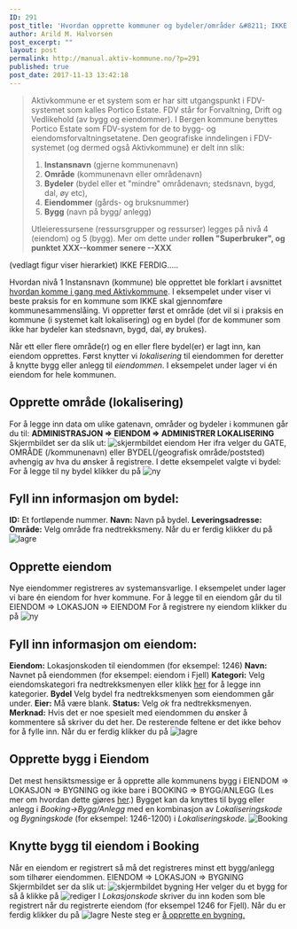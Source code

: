 ```yaml
---
ID: 291
post_title: 'Hvordan opprette kommuner og bydeler/områder &#8211; IKKE FERDI?'
author: Arild M. Halvorsen
post_excerpt: ""
layout: post
permalink: http://manual.aktiv-kommune.no/?p=291
published: true
post_date: 2017-11-13 13:42:18
---
```

<blockquote>
Aktivkommune er et system som er har sitt utgangspunkt i FDV-systemet som kalles Portico Estate. FDV står for Forvaltning, Drift og Vedlikehold (av bygg og eiendommer). I Bergen kommune benyttes Portico Estate som FDV-system for de to bygg- og eiendomsforvaltningsetatene. 
Den geografiske inndelingen i FDV-systemet (og dermed også Aktivkommune) er delt inn slik: 
 

<ol>
<li><strong>Instansnavn</strong> (gjerne kommunenavn)</li> 
 
 
<li><strong>Område</strong> (kommunenavn eller områdenavn)</li>
<li><strong>Bydeler</strong> (bydel eller et "mindre" områdenavn; stedsnavn, bygd, dal, øy etc), </li>
<li><strong>Eiendommer</strong> (gårds- og bruksnummer)</li>
<li><strong>Bygg</strong> (navn på bygg/ anlegg)</li>
</ol>
Utleieressursene (ressursgrupper og ressurser) legges på nivå 4 (eiendom) og 5 (bygg). Mer om dette under <strong>rollen "Superbruker", og punktet XXX--kommer senere --XXX</strong>
</blockquote>

(vedlagt figur viser hierarkiet) IKKE FERDIG.....

Hvordan nivå 1 Instansnavn (kommune) ble opprettet ble forklart i avsnittet [hvordan komme i gang med Aktivkommune](http://manual.aktiv-kommune.no/?p=69). I eksempelet under viser vi beste praksis for en kommune som IKKE skal gjennomføre kommunesammenslåing. Vi oppretter først et område (det vil si i praksis en kommune (i systemet kalt lokalisering) og en bydel (for de kommuner som ikke har bydeler kan stedsnavn, bygd, dal, øy brukes). 

Når ett eller flere område(r) og en eller flere bydel(er) er lagt inn, kan eiendom opprettes. Først knytter vi <em>lokalisering</em> til eiendommen for deretter å knytte bygg eller anlegg til <em>eiendommen</em>. I eksempelet under lager vi én eiendom for hele kommunen. 

<h2>Opprette område (lokalisering)</h2>

For å legge inn data om ulike gatenavn, områder og bydeler i kommunen går du til:
<strong>ADMINISTRASJON => EIENDOM => ADMINISTRER LOKALISERING</strong>
Skjermbildet ser da slik ut: 
<img src="http://manual.aktiv-kommune.no/wp-content/uploads/2018/01/Skjermbildeeiendom.png" alt="skjermbildet eiendom" />
Her ifra velger du GATE, OMRÅDE (/kommunenavn) eller BYDEL(/geografisk område/poststed) avhengig av hva du ønsker å registrere.
I dette eksempelet valgte vi bydel:
For å legge til ny bydel klikker du på 
<img src="http://manual.aktiv-kommune.no/wp-content/uploads/2017/12/NY.png" alt="ny" />
<h2>Fyll inn informasjon om bydel:</h2>
<strong>ID:</strong> Et fortløpende nummer.
<strong>Navn:</strong> Navn på bydel. 
<strong>Leveringsadresse:</strong>
<strong>Område:</strong> Velg område fra nedtrekksmeny.
Når du er ferdig klikker du på 
<img src="http://manual.aktiv-kommune.no/wp-content/uploads/2017/12/lagre.png" alt="lagre" />
<h2>Opprette eiendom</h2>
Nye eiendommer registreres av systemansvarlige. I eksempelet under lager vi bare én eiendom for hver kommune. For å legge til en eiendom går du til
EIENDOM => LOKASJON => EIENDOM
For å registrere ny eiendom klikker du på 
<img src="http://manual.aktiv-kommune.no/wp-content/uploads/2017/12/NY.png" alt="ny" />
<h2>Fyll inn informasjon om eiendom:</h2>
<strong>Eiendom:</strong> Lokasjonskoden til eiendommen (for eksempel: 1246)
<strong>Navn:</strong> Navnet på eiendommen (for eksempel: eiendom i Fjell)
<strong>Kategori:</strong> Velg eiendomskategori fra nedtrekksmenyen eller klikk <a href="https://manual.aktiv-kommune.no/?p=700">her</a> for å legge inn kategorier.
<strong>Bydel</strong> Velg bydel fra nedtrekksmenyen som eiendommen går under. 
<strong>Eier:</strong> Må være blank.
<strong>Status:</strong> Velg <em>ok</em> fra nedtrekksmenyen.
<strong>Merknad:</strong> Hvis det er noe spesielt med eiendommen du ønsker å kommentere så skriver du det her. 
De resterende feltene er det ikke behov for å fylle inn.
Når du er ferdig klikker du på 
<img src="http://manual.aktiv-kommune.no/wp-content/uploads/2017/12/lagre.png" alt="lagre" />
<h2>Opprette bygg i Eiendom</h2>
Det mest hensiktsmessige er å opprette alle kommunens bygg i
EIENDOM => LOKASJON => BYGNING
og ikke bare i
BOOKING => BYGG/ANLEGG (Les mer om hvordan dette gjøres <a href="http://manual.aktiv-kommune.no/?p=321">her</a>.)
Bygget kan da knyttes til bygg eller anlegg i <em>Booking->Bygg/Anlegg</em> med en kombinasjon av <em>Lokaliseringskode</em> og <em>Bygningskode</em> (for eksempel: 1246-1200) i <em>Lokaliseringskode</em>.
<img src="http://manual.aktiv-kommune.no/wp-content/uploads/2017/11/booking_bygg-anlegg-e1511184434853.png" alt="Booking " />
<h2>Knytte bygg til eiendom i Booking</h2>
Når en eiendom er registrert så må det registreres minst ett bygg/anlegg som tilhører eiendommen.
EIENDOM => LOKASJON => BYGNING
Skjermbildet ser da slik ut: 
<img src="http://manual.aktiv-kommune.no/wp-content/uploads/2017/12/eiendombygning.png" alt="skjermbildet bygning" />
Her velger du et bygg for så å klikke på 
<img src="http://manual.aktiv-kommune.no/wp-content/uploads/2017/12/rediger.png" alt="rediger" />
I <em>Lokasjonskode</em> skriver du inn koden som ble registrert når du registrerte eiendom (for eksempel 1246 for Fjell).
Når du er ferdig klikker du på 
<img src="http://manual.aktiv-kommune.no/wp-content/uploads/2017/12/lagre.png" alt="lagre" />
Neste steg er <a href="https://manual.aktiv-kommune.no/?p=321">å opprette en bygning.</a>